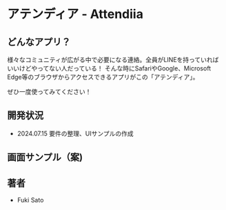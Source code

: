 # アテンディア - Attendiia

## どんなアプリ？

様々なコミュニティが広がる中で必要になる連絡。全員がLINEを持っていればいいけどやってない人だっている！
そんな時にSafariやGoogle、Microsoft Edge等のブラウザからアクセスできるアプリがこの「アテンディア」。

ぜひ一度使ってみてください！

## 開発状況
- 2024.07.15 要件の整理、UIサンプルの作成

## 画面サンプル（案)

## 著者
- Fuki Sato
